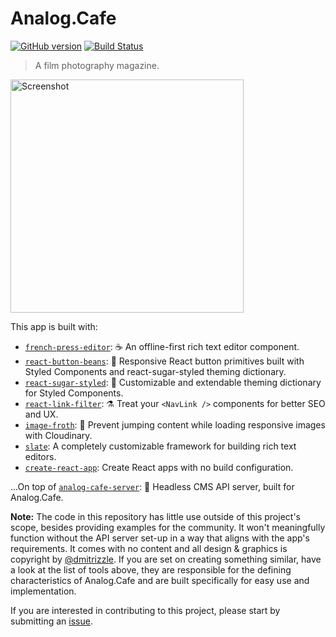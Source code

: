 # Analog.Cafe

[![GitHub version](https://badge.fury.io/gh/dmitrizzle%2FAnalog.Cafe.svg)](https://badge.fury.io/gh/dmitrizzle%2FAnalog.Cafe) [![Build Status](https://travis-ci.com/dmitrizzle/Analog.Cafe.svg?branch=develop)](https://travis-ci.com/dmitrizzle/Analog.Cafe)

> A film photography magazine.

<img src="https://res.cloudinary.com/analog-cafe/image/upload/c_scale,fl_progressive,w_1268/image-froth_1076479_8f0a0ec6c4794688a66d79935fab2ca3.gif" width="373" alt="Screenshot" />

This app is built with:

- [`french-press-editor`](https://github.com/roast-cms/french-press-editor): ☕ An offline-first rich text editor component.
- [`react-button-beans`](https://github.com/roast-cms/react-button-beans): 🍇 Responsive React button primitives built with Styled Components and react-sugar-styled theming dictionary.
- [`react-sugar-styled`](https://github.com/roast-cms/react-sugar-styled): 🍬 Customizable and extendable theming dictionary for Styled Components.
- [`react-link-filter`](https://github.com/roast-cms/react-link-filter): ⚗️ Treat your `<NavLink />` components for better SEO and UX.
- [`image-froth`](https://github.com/roast-cms/image-froth): 🥛 Prevent jumping content while loading responsive images with Cloudinary.
- [`slate`](https://github.com/ianstormtaylor/slate): A completely customizable framework for building rich text editors.
- [`create-react-app`](https://github.com/facebook/create-react-app): Create React apps with no build configuration.

...On top of [`analog-cafe-server`](https://github.com/roast-cms/analog-cafe-server): 🥐 Headless CMS API server, built for Analog.Cafe.

**Note:** The code in this repository has little use outside of this project's scope, besides providing examples for the community. It won't meaningfully function without the API server set-up in a way that aligns with the app's requirements. It comes with no content and all design & graphics is copyright by [@dmitrizzle](https://github.com/dmitrizzle). If you are set on creating something similar, have a look at the list of tools above, they are responsible for the defining characteristics of Analog.Cafe and are built specifically for easy use and implementation.

If you are interested in contributing to this project, please start by submitting an [issue](https://github.com/dmitrizzle/Analog.Cafe/issues).
